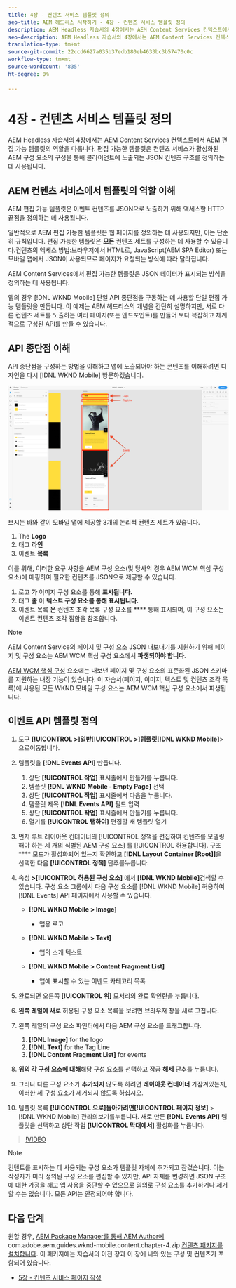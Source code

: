 ```yaml
---
title: 4장 - 컨텐츠 서비스 템플릿 정의
seo-title: AEM 헤드리스 시작하기 - 4장 - 컨텐츠 서비스 템플릿 정의
description: AEM Headless 자습서의 4장에서는 AEM Content Services 컨텍스트에서 AEM 편집 가능 템플릿의 역할을 다룹니다. 편집 가능한 템플릿은 AEM Content Services가 궁극적으로 노출되는 JSON 컨텐츠 구조를 정의하는 데 사용됩니다.
seo-description: AEM Headless 자습서의 4장에서는 AEM Content Services 컨텍스트에서 AEM 편집 가능 템플릿의 역할을 다룹니다. 편집 가능한 템플릿은 AEM Content Services가 궁극적으로 노출되는 JSON 컨텐츠 구조를 정의하는 데 사용됩니다.
translation-type: tm+mt
source-git-commit: 22ccd6627a035b37edb180eb4633bc3b57470c0c
workflow-type: tm+mt
source-wordcount: '835'
ht-degree: 0%

---
```



# 4장 - 컨텐츠 서비스 템플릿 정의

AEM Headless 자습서의 4장에서는 AEM Content Services 컨텍스트에서 AEM 편집 가능 템플릿의 역할을 다룹니다. 편집 가능한 템플릿은 컨텐츠 서비스가 활성화된 AEM 구성 요소의 구성을 통해 클라이언트에 노출되는 JSON 컨텐츠 구조를 정의하는 데 사용됩니다.

## AEM 컨텐츠 서비스에서 템플릿의 역할 이해

AEM 편집 가능 템플릿은 이벤트 컨텐츠를 JSON으로 노출하기 위해 액세스할 HTTP 끝점을 정의하는 데 사용됩니다.

일반적으로 AEM 편집 가능한 템플릿은 웹 페이지를 정의하는 데 사용되지만, 이는 단순히 규칙입니다. 편집 가능한 템플릿은 **모든** 컨텐츠 세트를 구성하는 데 사용할 수 있습니다.컨텐츠의 액세스 방법:브라우저에서 HTML로, JavaScript(AEM SPA Editor) 또는 모바일 앱에서 JSON이 사용되므로 페이지가 요청되는 방식에 따라 달라집니다.

AEM Content Services에서 편집 가능한 템플릿은 JSON 데이터가 표시되는 방식을 정의하는 데 사용됩니다.

앱의 경우 [!DNL WKND Mobile] 단일 API 종단점을 구동하는 데 사용할 단일 편집 가능 템플릿을 만듭니다. 이 예제는 AEM 헤드리스의 개념을 간단히 설명하지만, 서로 다른 컨텐츠 세트를 노출하는 여러 페이지(또는 엔드포인트)를 만들어 보다 복잡하고 체계적으로 구성된 API를 만들 수 있습니다.

## API 종단점 이해

API 종단점을 구성하는 방법을 이해하고 앱에 노출되어야 하는 콘텐츠를 이해하려면 디자인을 다시 [!DNL WKND Mobile] 방문하겠습니다.

![이벤트 API 페이지 분해](./assets/chapter-4/design-to-component-mapping.png)

보시는 바와 같이 모바일 앱에 제공할 3개의 논리적 컨텐츠 세트가 있습니다.

1. The **Logo**
2. 태그 **라인**
3. 이벤트 **목록**

이를 위해, 이러한 요구 사항을 AEM 구성 요소(및 당사의 경우 AEM WCM 핵심 구성 요소)에 매핑하여 필요한 컨텐츠를 JSON으로 제공할 수 있습니다.

1. 로고 **가** 이미지 구성 요소를 통해 **표시됩니다.**
2. 태그 **줄** 이 **텍스트 구성 요소를 통해 표시됩니다.**
3. 이벤트 목록 **은** 컨텐츠 조각 목록 구성 요소를 **** 통해 표시되며, 이 구성 요소는 이벤트 컨텐츠 조각 집합을 참조합니다.

>[!NOTE]
>
>AEM Content Service의 페이지 및 구성 요소 JSON 내보내기를 지원하기 위해 페이지 및 구성 요소는 AEM WCM 핵심 구성 요소에서 **파생되어야 합니다**.
>
>[AEM WCM 핵심 구성](https://github.com/Adobe-Marketing-Cloud/aem-core-wcm-components) 요소에는 내보낸 페이지 및 구성 요소의 표준화된 JSON 스키마를 지원하는 내장 기능이 있습니다. 이 자습서(페이지, 이미지, 텍스트 및 컨텐츠 조각 목록)에 사용된 모든 WKND 모바일 구성 요소는 AEM WCM 핵심 구성 요소에서 파생됩니다.

## 이벤트 API 템플릿 정의

1. 도구 **[!UICONTROL >]일반[!UICONTROL >]템플릿[!DNL WKND Mobile]**>으로이동합니다.

1. 템플릿을 **[!DNL Events API]** 만듭니다.

   1. 상단 **[!UICONTROL 작업]** 표시줄에서 만들기를 누릅니다.
   1. 템플릿 **[!DNL WKND Mobile - Empty Page]** 선택
   1. 상단 **[!UICONTROL 작업]** 표시줄에서 다음을 누릅니다.
   1. 템플릿 제목 **[!DNL Events API]** 필드  입력
   1. 상단 **[!UICONTROL 작업]** 표시줄에서 만들기를 누릅니다.
   1. 열기를 **[!UICONTROL 탭하여]** 편집할 새 템플릿 열기

1. 먼저 루트 레이아웃 컨테이너의 [!UICONTROL 정책을 편집하여 컨텐츠를 모델링해야 하는 세 개의 식별된 AEM 구성 요소] 를 [!UICONTROL 허용합니다]. 구조 **** 모드가 활성화되어 있는지 확인하고 **[!DNL Layout Container \[Root\]]**&#x200B;을 선택한 다음 **[!UICONTROL 정책]** 단추를누릅니다.
1. 속성 **>[!UICONTROL 허용된 구성 요소]** 에서 **[!DNL WKND Mobile]**&#x200B;검색할 수있습니다. 구성 요소 그룹에서 다음 구성 요소를 [!DNL WKND Mobile] 허용하여 [!DNL Events] API 페이지에서 사용할 수 있습니다.

   * **[!DNL WKND Mobile > Image]**

      * 앱용 로고
   * **[!DNL WKND Mobile > Text]**

      * 앱의 소개 텍스트
   * **[!DNL WKND Mobile > Content Fragment List]**

      * 앱에 표시할 수 있는 이벤트 카테고리 목록



1. 완료되면 오른쪽 **[!UICONTROL 위]** 모서리의 완료 확인란을 누릅니다.
1. **왼쪽 레일에 새로** 허용된 구성 요소  목록을 보려면 브라우저 창을 새로 고칩니다.
1. 왼쪽 레일의 구성 요소 파인더에서 다음 AEM 구성 요소를 드래그합니다.
   1. **[!DNL Image]** for the logo
   2. **[!DNL Text]** for the Tag Line
   3. **[!DNL Content Fragment List]** for events
1. **위의 각 구성 요소에 대해**&#x200B;해당 구성 요소를 선택하고 잠금 **해제** 단추를 누릅니다.
1. 그러나 다른 구성 요소가 **추가되지** 않도록 하려면 **레이아웃 컨테이너** 가잠겨있는지, 이러한 세 구성 요소가 제거되지 않도록 하십시오.
1. 템플릿 목록 **[!UICONTROL 으로]돌아가려면[!UICONTROL 페이지 정보]** > [!DNL WKND Mobile] 관리의보기를누릅니다. 새로 만든 **[!DNL Events API]** 템플릿을 선택하고 상단 작업 **[!UICONTROL 막대에서]** 활성화를 누릅니다.

>[!VIDEO](https://video.tv.adobe.com/v/28342/?quality=12&learn=on)

>[!NOTE]
>
> 컨텐트를 표시하는 데 사용되는 구성 요소가 템플릿 자체에 추가되고 잠겼습니다. 이는 작성자가 미리 정의된 구성 요소를 편집할 수 있지만, API 자체를 변경하면 JSON 구조에 대한 가정을 깨고 앱 사용을 중단할 수 있으므로 임의로 구성 요소를 추가하거나 제거할 수는 없습니다. 모든 API는 안정되어야 합니다.

## 다음 단계

원할 경우, [AEM Package Manager를 통해 AEM Author에](https://github.com/adobe/aem-guides-wknd-mobile/releases/latest) com.adobe.aem.guides.wknd-mobile.content.chapter-4.zip [컨텐츠 패키지를 설치합니다](http://localhost:4502/crx/packmgr/index.jsp). 이 패키지에는 자습서의 이전 장과 이 장에 나와 있는 구성 및 컨텐츠가 포함되어 있습니다.

* [5장 - 컨텐츠 서비스 페이지 작성](./chapter-5.md)
